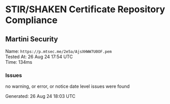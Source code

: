 # STIR/SHAKEN Certificate Repository Compliance

## Martini Security

Name: `https://p.mtsec.me/2e5a/AjsXHWW7U0OF.pem`\
Tested At: 26 Aug 24 17:54 UTC\
Time: 134ms

### Issues

no warning, or error, or notice date level issues were found

Generated: 26 Aug 24 18:03 UTC